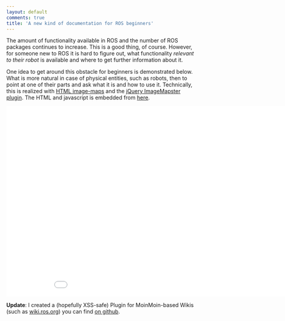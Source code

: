 ```yaml
---
layout: default
comments: true
title: 'A new kind of documentation for ROS beginners'
---
```


The amount of functionality available in ROS and the number of ROS packages continues to increase.
This is a good thing, of course.
However, for someone new to ROS it is hard to figure out, what functionality _relevant to their robot_ is available and where to get further information about it.

One idea to get around this obstacle for beginners is demonstrated below.
What is more natural in case of physical entities, such as robots, then to point at one of their parts and ask what it is and how to use it.
Technically, this is realized with [HTML image-maps](http://www.w3schools.com/tags/tag_map.asp) and the [jQuery ImageMapster plugin](http://www.outsharked.com/imagemapster/).
The HTML and javascript is embedded from [here](/html/2014-10-30-ros_beginner_documentation.html).

<iframe width="940" height="500" src="/html/2014-10-30-ros_beginner_documentation.html" frameborder="0"></iframe>

**Update**: I created a (hopefully XSS-safe) Plugin for MoinMoin-based Wikis (such as [wiki.ros.org](http://wiki.ros.org/)) you can find [on github](https://gist.github.com/andreasBihlmaier/dfd74ca31a948cb0404d).
